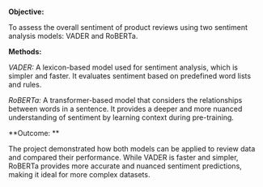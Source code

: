 **Objective:**

To assess the overall sentiment of product reviews using two sentiment analysis models: VADER and RoBERTa.

**Methods:**

_VADER:_ A lexicon-based model used for sentiment analysis, which is simpler and faster. It evaluates sentiment based on predefined word lists and rules.

_RoBERTa:_ A transformer-based model that considers the relationships between words in a sentence. It provides a deeper and more nuanced understanding of sentiment by learning context during pre-training.

**Outcome: **

The project demonstrated how both models can be applied to review data and compared their performance. While VADER is faster and simpler, RoBERTa provides more accurate and nuanced sentiment predictions, making it ideal for more complex datasets.
